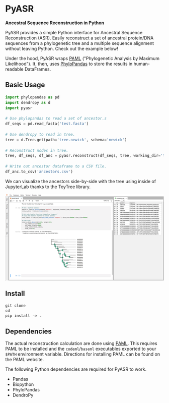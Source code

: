 # PyASR

**Ancestral Sequence Reconstruction in Python**

PyASR provides a simple Python interface for Ancestral Sequence Reconstruction (ASR). Easily reconstruct a set of ancestral protein/DNA sequences from a phylogenetic tree and a multiple sequence alignment without leaving Python. Check out the example below!

Under the hood, PyASR wraps [PAML](http://abacus.gene.ucl.ac.uk/software/paml.html) ("Phylogenetic Analysis by Maximum Likelihood"). It, then, uses [PhyloPandas](https://github.com/Zsailer/phylopandas) to store the results in human-readable DataFrames. 

## Basic Usage

```python
import phylopandas as pd
import dendropy as d
import pyasr

# Use phylopandas to read a set of ancestor.s
df_seqs = pd.read_fasta('test.fasta')

# Use dendropy to read in tree.
tree = d.Tree.get(path='tree.newick', schema='newick')

# Reconstruct nodes in tree.
tree, df_seqs, df_anc = pyasr.reconstruct(df_seqs, tree, working_dir='test', alpha=1.235)

# Write out ancestor dataframe to a CSV file.
df_anc.to_csv('ancestors.csv')
```

We can visualize the ancestors side-by-side with the tree using inside of JupyterLab
thanks to the ToyTree library.

<img src="docs/jlab-example.png" align="middle">

## Install

```
git clone 
cd 
pip install -e .
```

## Dependencies

The actual reconstruction calculation are done using [PAML](http://abacus.gene.ucl.ac.uk/software/paml.html). This requires PAML to be 
installed and the `codeml`/`baseml` executables exported to your `$PATH` environment variable. Directions for installing PAML can be found on the PAML website. 

The following Python dependencies are required for PyASR to work.

- Pandas
- Biopython
- PhyloPandas
- DendroPy
